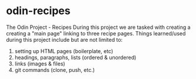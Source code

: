# odin-recipes
The Odin Project - Recipes
During this project we are tasked with creating a creating a "main page" linking to three recipe pages. Things learned/used during this project include but are not limited to:
1. setting up HTML pages (boilerplate, etc)
2. headings, paragraphs, lists (ordered & unordered)
3. links (images & files)
4. git commands (clone, push, etc.)